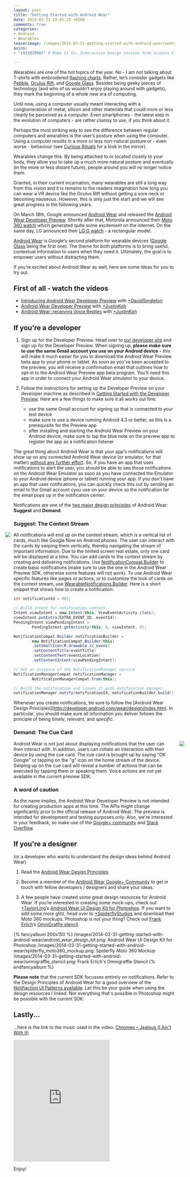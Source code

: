 ```yaml
---
layout: post
title: "Getting Started with Android Wear"
date: 2014-03-31 19:05:25 +0100
comments: true
categories: 
- Android
- Wearables
teaserimage: /images/2014-03-31-getting-started-with-android-wear/androidwear-2.png
asins:
- "1933820985" # Make It So: Interaction Design Lessons from Science Fiction (Natham Shedroff, Christopher Noessel)

---
```


Wearables are one of the hot topics of the year. No - I am not talking about T-shirts with embroidered [flashing charts](http://blog.divineforge.com/2010/09/flashwear-birt-rocks-t-shirt.html). Rather, let’s consider gadgets like [Pebble](https://getpebble.com/), [Oculus Rift](http://www.oculusvr.com/), and [Google Glass](http://www.google.com/glass/start/). Besides being geeky pieces of technology (and who of us wouldn’t enjoy playing around with gadgets), they mark the beginning of a whole new era of computing. 

<!-- more -->

Until now, using a computer usually meant interacting with a conglomeration of metal, silicon and other materials that could more or less clearly be perceived as a computer. Even smartphones - the latest step in the evolution of computers - are rather clumsy to use, if you think about it.

Perhaps the most striking way to see the difference between regular computers and wearables is the user’s posture when using the computer. Using a computer results in a more or less non-natural posture or - even worse - behaviour (see [Curious Rituals](http://curiousrituals.wordpress.com/2012/09/03/curious-rituals-book/) for a look in the mirror). 

Wearables change this. By being attached to or located closely to your body, they allow you to take up a much more natural posture and eventually (in the more or less distant future), people around you will no longer notice them.

Granted, in their current incarnation, many wearables are still a long way from this vision and it is remains to the readers imagination how long you can wear a VR device like the Oculus Rift without getting a sore neck or becoming nauseous. However, this is only just the start and we will see great progress in the following years.

On March 18th, Google announced [Android Wear](http://googleblog.blogspot.co.uk/2014/03/sharing-whats-up-our-sleeve-android.html) and released the [Android Wear Developer Preview](http://android-developers.blogspot.co.uk/2014/03/android-wear-developer-preview.html). Shortly after that, Motorola announced their [Moto 360 watch](http://motorola-blog.blogspot.co.uk/2014/03/moto-360-its-time.html) which generated quite some excitement on the internet. On the same day, LG announced their [LG G watch](http://www.lg.com/global/gwatch) - a rectangular model.

[Android Wear](http://www.android.com/wear/) is Google's second platform for wearable devices ([Google Glass](http://www.google.co.uk/glass/start/) being the first one). The theme for both platforms is to bring useful, contextual information to users when they need it. Ultimately, the goal is to empower users without distracting them.

If you’re excited about Android Wear as well, here are some ideas for you to try out.

## First of all - watch the videos

- [Introducing Android Wear Developer Preview](https://www.youtube.com/watch?v=0xQ3y902DEQ#t=17) with [+DavidSingleton](https://plus.google.com/+DavidSingleton/posts)
- [Android Wear Developer Preview](https://www.youtube.com/watch?v=1dQf0sANoDw&list=PLWz5rJ2EKKc-kIrPiq098QH9dOle-fLef) with [+JustinKoh](https://plus.google.com/+JustinKoh)
- [Android Wear: receiving Voice Replies](https://www.youtube.com/watch?v=SEZbZK4jFLY) with [+JustinKoh](https://plus.google.com/+JustinKoh)

## If you're a developer

1. Sign up for the Developer Preview. Head over to [our developer site](http://developer.android.com/wear/preview/start.html) and sign up for the Developer Preview. When signing up, **please make sure to use the same Gmail account you use on your Android device** - this will make it much easier for you to download the Android Wear Preview beta app to your phone or tablet. As soon as you’ve been accepted to the preview, you will receive a confirmation email that outlines how to opt-in to the Android Wear Preview app beta program. You’ll need this app in order to connect your Android Wear simulator to your device. 

2. Follow the instructions for setting up the Developer Preview on your developer machine as described in [Getting Started with the Developer Preview](http://developer.android.com/wear/preview/start.html). Here are a few things to make sure it all works out fine:
	- use the same Gmail account for signing up that is connected to your test device
	- make sure to use a device running Android 4.3 or better, as this is a prerequisite for the Preview app
	- after installing and starting the Android Wear Preview on your Android device, make sure to tap the blue note on the preview app to register the app as a notification listener
	
The great thing about Android Wear is that your app's notifications will show up on any connected Android Wear device (or emulator, for that matter) [without any further effort](http://developer.android.com/wear/notifications/creating.html). So, if you have an app that uses notifications to alert the user, you should be able to see those notifications on the Android Wear Emulator as soon as you have connected the Emulator to your Android device (phone or tablet) running your app. If you don't have an app that uses notifications, you can quickly check this out by sending an email to the Gmail account cyou use on your device so the notification for the email pops up in the notification center.

Notifications are one of the [two major design principles](http://developer.android.com/wear/design/user-interface.html) of Android Wear: **Suggest** and **Demand**.

### Suggest: The Context Stream

<div class="wear-inset-video-container" style="float:left;margin:0 0px 20px -30px">
  <img class="wear-bezel-only" src="/images/2014-03-31-getting-started-with-android-wear/bezel.png" alt="">
  <img class="gif" src="/images/2014-03-31-getting-started-with-android-wear/stream.gif">
</div>

All notifications will end up on the context stream, which is a vertical list of cards, much like Google Now on Android phones. The user can interact with the cards by swiping them vertically, thereby navigating the stream of important information. Due to the limited screen real estate, only one card will be displayed at a time. You can add cards to the context stream by creating and delivering notifications. Use [NotificationCompat.Builder](https://developer.android.com/reference/android/preview/support/v4/app/NotificationManagerCompat.html) to create basic notifications (make sure to use the one in the Android Wear Preview SDK, otherwise some features will not work). To use Android Wear specific features like pages or actions, or to customize the look of cards on the context stream, use [WearableNotifications.Builder](http://developer.android.com/reference/android/preview/support/wearable/notifications/WearableNotifications.Builder.html). Here is a short snippet that shows how to create a notification:


```java
int notificationId = 001;

// Build intent for notification content
Intent viewIntent = new Intent(this, ViewEventActivity.class);
viewIntent.putExtra(EXTRA_EVENT_ID, eventId);
PendingIntent viewPendingIntent =
        PendingIntent.getActivity(this, 0, viewIntent, 0);

NotificationCompat.Builder notificationBuilder =
        new NotificationCompat.Builder(this)
        .setSmallIcon(R.drawable.ic_event)
        .setContentTitle(eventTitle)
        .setContentText(eventLocation)
        .setContentIntent(viewPendingIntent);

// Get an instance of the NotificationManager service
NotificationManagerCompat notificationManager =
        NotificationManagerCompat.from(this);

// Build the notification and issues it with notification manager.
notificationManager.notify(notificationId, notificationBuilder.build());
```

Whenever you create notifications, be sure to follow the [Android Wear Design Principles](http://developer.android.com/wear/design/index.html. In particular, you should make sure all information you deliver follows the principle of being _timely_, _relevant_, and _specific_.

### Demand: The Cue Card

<div class="wear-inset-video-container" style="float:right;margin:0 -30px 20px 0px">
  <img class="wear-bezel-only" src="/images/2014-03-31-getting-started-with-android-wear/bezel.png" alt="">
  <img class="gif" src="/images/2014-03-31-getting-started-with-android-wear/cuecard.gif">
</div>

Android Wear is not just about displaying notifications that the user can then interact with. In addition, users can initiate an interaction with their device by using the cue card. The cue card is brought up by saying "OK Google" or tapping on the "g" icon on the home stream of the device. Swiping up on the cue card will reveal a number of actions that can be executed by tapping them or speaking them. Voice actions are not yet available in the current preview SDK.

### A word of caution

As the name implies, the Android Wear Developer Preview is not intended for creating production apps at this time. The APIs might change significantly prior to the official release of Android Wear. The preview is intended for development and testing purposes only. Also, we're interested in your feedback, so make use of the [Google+ community](https://plus.google.com/communities/113381227473021565406) and [Stack Overflow](http://stackoverflow.com/questions/tagged/android-wear).


## If you're a designer

(or a developer who wants to understand the design ideas behind Android Wear)

1. Read the [Android Wear Design Principles](http://developer.android.com/wear/design/index.html).

2. Become a member of the [Android Wear Google+ Community](https://plus.google.com/communities/113381227473021565406) to get in touch with fellow developers / designers and share your ideas.

3. A few people have created some great design resources for Android Wear. If you’re interested in creating some mock-ups, check out [+TaylorLing](https://plus.google.com/+TaylorLing)’s [Android Wear UI Design Kit for Photoshop](http://androiduiux.com/2014/03/19/android-wear-ui-design-kit-for-photoshop-0-1-free-download/). If you want to add some more glitz, head over to [+SpiderflyStudios](https://plus.google.com/+SpiderflyStudios) and download their Moto 360 mockups. Photoshop is not your thing? Check out [Frank Erlich](http://frankerlich.com/)’s [OmniGraffle stencil](https://www.graffletopia.com/stencils/1257).

{% fancyalbum 200x150 %}
/images/2014-03-31-getting-started-with-android-wear/android_wear_design_kit.png: Android Wear UI Design Kit for Photoshop
/images/2014-03-31-getting-started-with-android-wear/spiderfly_moto360_mockup.png: Spiderfly Moto 360 Mockup
/images/2014-03-31-getting-started-with-android-wear/omnigraffle_stencil.png: Frank Erlich's Omnigraffle Stencil
{% endfancyalbum %}

**Please note** that the current SDK focusses entirely on notifications. Refer to the Design Principles of Android Wear for a good overview of the [Notifiaction UI Patterns available](http://developer.android.com/wear/design/index.html). Let this be your guide when using the design resources I linked. Not everything that's possible in Photoshop might be possible with the current SDK.

## Lastly...

...here is the link to the music used in the video: [Chromeo – Jealous (I Ain't With It)](http://open.spotify.com/track/7aC7xWyT2LJ4R5r18GymA2)

<iframe src="https://embed.spotify.com/?uri=spotify:track:7aC7xWyT2LJ4R5r18GymA2" width="300" height="380" frameborder="0" allowtransparency="true"></iframe>

Enjoy!